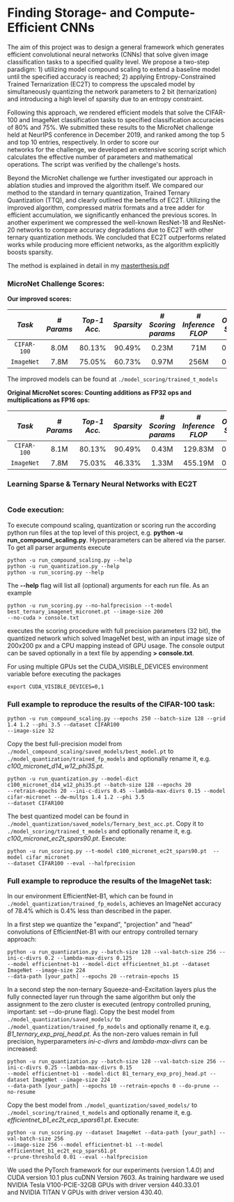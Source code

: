 # Finding Storage- and Compute-Efficient CNNs

The aim of this project was to design a general framework which generates efficient convolutional neural networks (CNNs) 
that solve given image classification tasks to a specified quality level. We propose a two-step 
paradigm: 1) utilizing model compound scaling to extend a baseline 
model until the specified accuracy is reached; 2) applying Entropy-Constrained Trained Ternarization (EC2T) to compress 
the upscaled model by simultaneously quantizing the network parameters to 2 bit (ternarization) and introducing a high 
level of sparsity due to an entropy constraint. 

Following this approach, we rendered efficient models that solve the  CIFAR-100 and  ImageNet classification tasks to 
specified classification accuracies of $80\%$ and $75\%$. We submitted these results to the MicroNet challenge held at 
NeurIPS conference in December 2019, and ranked among the top 5 and top 10 entries, respectively. In order to score our  
networks for the challenge, we developed an extensive scoring script which calculates the effective number of parameters 
and mathematical operations. The script was verified by the challenge's hosts.

Beyond the MicroNet challenge we further investigated our approach in ablation studies and improved the algorithm 
itself. We compared our method to the standard in ternary quantization, Trained Ternary Quantization (TTQ), and clearly 
outlined the benefits of EC2T. Utilizing  the improved algorithm, compressed matrix formats and a tree adder for 
efficient accumulation, we significantly enhanced the previous scores.
In another experiment we compressed the well-known ResNet-18 and ResNet-20 networks to compare accuracy degradations 
due to EC2T with other ternary quantization methods. We concluded that EC2T outperforms related works while producing 
more efficient networks, as the algorithm explicitly boosts sparsity.

The method is explained in detail in my [masterthesis.pdf](https://github.com/d-becking/efficientCNNs/masterthesis.pdf)

### MicroNet Challenge Scores:
**Our improved scores:**

|    *Task*   |*# Params*|*Top-1 Acc.*|*Sparsity*|*# Scoring params*|*# Inference FLOP*|*Overall Score*|
|:-----------:|:--------:|:----------:|:--------:|:----------------:|:-----------------:|:-------------:|
| `CIFAR-100` |   8.0M   |    80.13%  |   90.49% |      0.23M       |       71M      |    0.0182     |
| `ImageNet`  |   7.8M   |    75.05%  |   60.73% |      0.97M       |       256M     |    0.4070     |

The improved models can be found at `./model_scoring/trained_t_models`

**Original MicroNet scores: Counting additions as FP32 ops and multiplications as FP16 ops:**

|    *Task*   |*# Params*|*Top-1 Acc.*|*Sparsity*|*# Scoring params*|*# Inference FLOP*|*Overall Score*|
|:-----------:|:--------:|:----------:|:--------:|:----------------:|:-----------------:|:-------------:|
| `CIFAR-100` |   8.1M   |    80.13%  |   90.49% |      0.43M       |       129.83M     |    0.0242     |
| `ImageNet`  |   7.8M   |    75.03%  |   46.33% |      1.33M       |       455.19M     |    0.5821     |


### Learning Sparse \& Ternary Neural Networks with EC2T
![]()

### Code execution:

To execute compound scaling, quantization or scoring run the according python run files at the top level of this project, 
e.g. **python -u run_compound_scaling.py**. Hyperparameters can be altered via the parser. To get all parser arguments
execute 
```
python -u run_compound_scaling.py --help
python -u run_quantization.py --help
python -u run_scoring.py --help
```
The **--help** flag will list all (optional) arguments for each run file. As an example
```
python -u run_scoring.py --no-halfprecision --t-model best_ternary_imagenet_micronet.pt --image-size 200 
--no-cuda > console.txt
```
executes the scoring procedure with full precision parameters (32 bit), the quantized network which solved
ImageNet best, with an input image size of 200x200 px and a CPU mapping instead of GPU usage. The console output can 
be saved optionally in a text file by appending **> console.txt**.

For using multiple GPUs set the CUDA_VISIBLE_DEVICES environment variable before executing the packages
```
export CUDA_VISIBLE_DEVICES=0,1
```

### Full example to reproduce the results of the CIFAR-100 task:
```
python -u run_compound_scaling.py --epochs 250 --batch-size 128 --grid 1.4 1.2 --phi 3.5 --dataset CIFAR100 
--image-size 32 
```
Copy the best full-precision model from `./model_compound_scaling/saved_models/best_model.pt` to
`./model_quantization/trained_fp_models` and optionally rename it, e.g. _c100_micronet_d14_w12_phi35.pt_.
```
python -u run_quantization.py --model-dict c100_micronet_d14_w12_phi35.pt --batch-size 128 --epochs 20 
--retrain-epochs 20 --ini-c-divrs 0.45 --lambda-max-divrs 0.15 --model cifar-micronet --dw-multps 1.4 1.2 --phi 3.5 
--dataset CIFAR100
```
The best quantized model can be found in `./model_quantization/saved_models/Ternary_best_acc.pt`.
Copy it to `./model_scoring/trained_t_models` and optionally rename it, e.g. 
_c100_micronet_ec2t_spars90.pt_.
Execute:
```
python -u run_scoring.py --t-model c100_micronet_ec2t_spars90.pt  --model cifar_micronet  
--dataset CIFAR100 --eval --halfprecision 
```

### Full example to reproduce the results of the ImageNet task:
In our environment EfficientNet-B1, which can be found in 
`./model_quantization/trained_fp_models`, achieves an ImageNet accuracy of 78.4% which is 0.4% less than described 
in the paper.

In a first step we quantize the "expand", "projection" and "head" convolutions of EfficientNet-B1 with our entropy 
controlled ternary approach:
```
python -u run_quantization.py --batch-size 128 --val-batch-size 256 --ini-c-divrs 0.2 --lambda-max-divrs 0.125 
--model efficientnet-b1 --model-dict efficientnet_b1.pt --dataset ImageNet --image-size 224 
--data-path [your_path] --epochs 20 --retrain-epochs 15
```
In a second step the non-ternary Squeeze-and-Excitation layers plus the fully connected layer run through the 
same algorithm but only the assignment to the zero cluster is executed (entropy controlled pruning, important: set 
--do-prune flag). Copy the best model from `./model_quantization/saved_models/` to 
`./model_quantization/trained_fp_models` and optionally rename it, e.g. _B1_ternary_exp_proj_head.pt_. As the non-zero 
values remain in full precision, hyperparameters _ini-c-divrs_ and _lambda-max-divrs_ can be increased:
```
python -u run_quantization.py --batch-size 128 --val-batch-size 256 --ini-c-divrs 0.25 --lambda-max-divrs 0.15 
--model efficientnet-b1 --model-dict B1_ternary_exp_proj_head.pt --dataset ImageNet --image-size 224 
--data-path [your_path] --epochs 10 --retrain-epochs 0 --do-prune --no-resume
```
Copy the best model from `./model_quantization/saved_models/` to `./model_scoring/trained_t_models` and optionally 
rename it, e.g. _efficientnet_b1_ec2t_ecp_spars61.pt_.
Execute:
```
python -u run_scoring.py --dataset ImageNet --data-path [your_path] --val-batch-size 256 
--image-size 256 --model efficientnet-b1 --t-model efficientnet_b1_ec2t_ecp_spars61.pt 
--prune-threshold 0.01 --eval --halfprecision 
```

We used the PyTorch framework for our experiments (version 1.4.0) and CUDA version 10.1 plus cuDNN Version 7603.
As training hardware we used NVIDIA Tesla V100-PCIE-32GB GPUs with driver version 440.33.01  
and NVIDIA TITAN V GPUs with driver version 430.40.